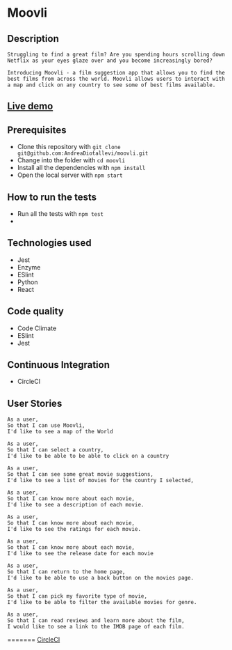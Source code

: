 # Moovli

## Description


```
Struggling to find a great film? Are you spending hours scrolling down Netflix as your eyes glaze over and you become increasingly bored?

Introducing Moovli - a film suggestion app that allows you to find the best films from across the world. Moovli allows users to interact with a map and click on any country to see some of best films available.

```
## [Live demo](https://serene-ocean-62701.herokuapp.com/)


## Prerequisites

* Clone this repository with ```git clone git@github.com:AndreaDiotallevi/moovli.git```
* Change into the folder with ```cd moovli```
* Install all the dependencies with ```npm install```
* Open the local server with ```npm start```

## How to run the tests

* Run all the tests with ```npm test```
*

## Technologies used

* Jest
* Enzyme
* ESlint
* Python
* React

## Code quality

* Code Climate
* ESlint
* Jest

## Continuous Integration

* CircleCI

## User Stories

```
As a user,
So that I can use Moovli,
I'd like to see a map of the World

As a user,
So that I can select a country,
I'd like to be able to be able to click on a country

As a user,
So that I can see some great movie suggestions,
I'd like to see a list of movies for the country I selected,

As a user,
So that I can know more about each movie,
I'd like to see a description of each movie.

As a user,
So that I can know more about each movie,
I'd like to see the ratings for each movie.

As a user,
So that I can know more about each movie,
I'd like to see the release date for each movie

As a user,
So that I can return to the home page,
I'd like to be able to use a back button on the movies page.

As a user,
So that I can pick my favorite type of movie,
I'd like to be able to filter the available movies for genre.

As a user,
So that I can read reviews and learn more about the film,
I would like to see a link to the IMDB page of each film.

```
=======
[CircleCI](https://circleci.com/)

